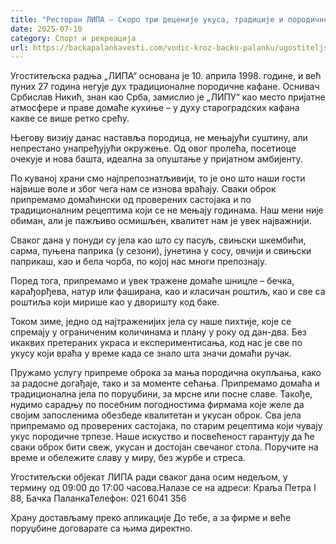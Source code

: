 ```yaml
---
title: "Ресторан ЛИПА – Скоро три деценије укуса, традиције и породичне атмосфере"
date: 2025-07-10
category: Спорт и рекреација
url: https://backapalankavesti.com/vodic-kroz-backu-palanku/ugostiteljstvo/restoran-lipa-tri-decenije-ukusa-backa-palanka/
---
```


Угоститељска радња „ЛИПА“ основана је 10. априла 1998. године, и већ пуних 27 година негује дух традиционалне породичне кафане. Оснивач Србислав Никић, знан као Срба, замислио је „ЛИПУ“ као место пријатне атмосфере и праве домаће кухиње – у духу староградских кафана какве се више ретко срећу.

Његову визију данас наставља породица, не мењајући суштину, али непрестано унапређујући окружење. Од овог пролећа, посетиоце очекује и нова башта, идеална за опуштање у пријатном амбијенту.

По куваној храни смо најпрепознатљивији, то је оно што наши гости највише воле и због чега нам се изнова враћају. Сваки оброк припремамо домаћински од проверених састојака и по традиционалним рецептима који се не мењају годинама. Наш мени није обиман, али је пажљиво осмишљен, квалитет нам је увек најважнији.

Сваког дана у понуди су јела као што су пасуљ, свињски шкембићи, сарма, пуњена паприка (у сезони), јунетина у сосу, овчији и свињски паприкаш, као и бела чорба, по којој нас многи препознају.

Поред тога, припремамо и увек тражене домаће шницле – бечкa, карађорђева, натур или фаширана, као и класичан рoштиљ, као и све са роштиља који мирише као у дворишту код баке.

Током зиме, једно од најтраженијих јела су наше пихтије, које се спремају у ограниченим количинама и плану у року од дан-два. Без икаквих претераних украса и експериментисања, код нас је све по укусу који враћа у време када се знало шта значи домаћи ручак.

Пружамо услугу припреме оброка за мања породична окупљања, како за радосне догађаје, тако и за моменте сећања. Припремамо домаћа и традиционална јела по поруџбини, за мрсне или посне славе. Такође, нудимо сарадњу по посебним погодностима фирмама које желе да својим запосленима обезбеде квалитетан и укусан оброк. Сва јела припремамо од проверених састојака, по старим рецептима који чувају укус породичне трпезе. Наше искуство и посвећеност гарантују да ће сваки оброк бити свеж, укусан и достојан свечаног стола. Поручите на време и обележите славу у миру, без журбе и стреса.

Угоститељски објекат ЛИПА ради сваког дана осим недељом, у термину од 09:00 до 17:00 часова.Налазе се на адреси: Краља Петра I 88, Бачка ПаланкаТелефон: 021 6041 356

Храну достављаму преко апликације До тебе, а за фирме и веће поруџбине договарате са њима директно.
